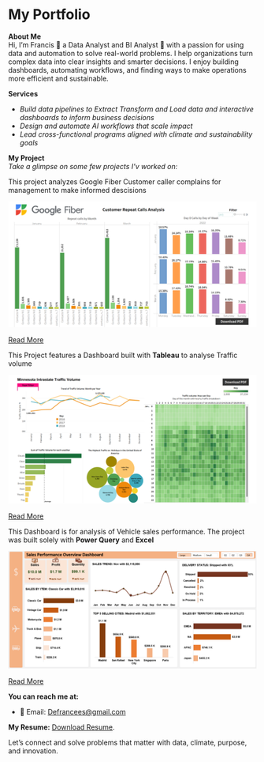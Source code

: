 # My Portfolio
**About Me**  
Hi, I’m Francis 🙋 a Data Analyst and BI Analyst 🤖 with a passion for using data and automation to solve real-world problems.
I help organizations turn complex data into clear insights and smarter decisions. I enjoy building dashboards, automating workflows, and finding ways to make operations more efficient and sustainable.

**Services**  
- *Build data pipelines to Extract Transform and Load data and interactive dashboards to inform business decisions* 
- *Design and automate AI workflows that scale impact*  
- *Lead cross-functional programs aligned with climate and sustainability goals*

**My Project**  
*Take a glimpse on some few projects I'v worked on:*


This project analyzes Google Fiber Customer caller complains for management to make informed descisions

![Fiber_Caller](Dashboard_1.png)

[Read More]([https://github.com/Partron1/Tableau_Hands-on_Project](https://github.com/Partron1/fiber-caller-analytics))


This Project features a Dashboard built with **Tableau** to analyse Traffic volume

![Traffic Volume](Traffic_Dashboard1.png)

[Read More](https://github.com/Partron1/Tableau_Hands-on_Project)


This Dashboard is for analysis of Vehicle sales performance. The project was built solely with **Power Query** and **Excel**

![Sales Dashboard](Sales_Dashboard.png)

[Read More](https://github.com/Partron1/Sales_performance)


**You can reach me at:**
- 📧 Email: [Defrancees@gmail.com](mailto:Defrancees@gmail.com) 

**My Resume:** [Download Resume](assets/Resume.pdf).
   

Let’s connect and solve problems that matter with data, climate, purpose, and innovation.
